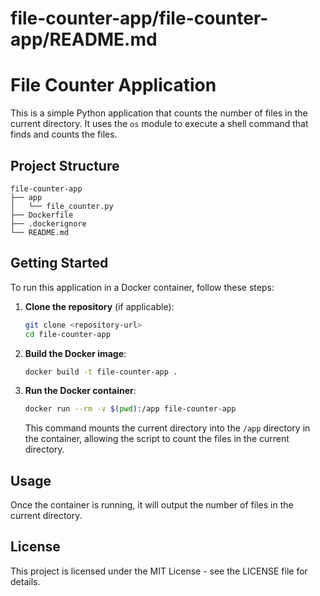# file-counter-app/file-counter-app/README.md

# File Counter Application

This is a simple Python application that counts the number of files in the current directory. It uses the `os` module to execute a shell command that finds and counts the files.

## Project Structure

```
file-counter-app
├── app
│   └── file_counter.py
├── Dockerfile
├── .dockerignore
└── README.md
```

## Getting Started

To run this application in a Docker container, follow these steps:

1. **Clone the repository** (if applicable):
   ```bash
   git clone <repository-url>
   cd file-counter-app
   ```

2. **Build the Docker image**:
   ```bash
   docker build -t file-counter-app .
   ```

3. **Run the Docker container**:
   ```bash
   docker run --rm -v $(pwd):/app file-counter-app
   ```

   This command mounts the current directory into the `/app` directory in the container, allowing the script to count the files in the current directory.

## Usage

Once the container is running, it will output the number of files in the current directory.

## License

This project is licensed under the MIT License - see the LICENSE file for details.